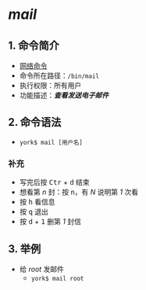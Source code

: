 # *mail*

## 1. 命令简介

- <u>网络命令</u>
- 命令所在路径：`/bin/mail`
- 执行权限：所有用户
- 功能描述：***查看发送电子邮件***

## 2. 命令语法

- `york$ mail [用户名]`

###  补充

- 写完后按 <kbd>Ctr</kbd> + <kbd>d</kbd> 结束
- 想看第 *n* 封：按 <kbd>n</kbd>，有 *N* 说明第 *1* 次看
- 按 <kbd>h</kbd> 看信息
- 按 <kbd>q</kbd> 退出
- 按 <kbd>d</kbd> + <kbd>1</kbd> 删第 *1* 封信

## 3.  举例

- 给 *root* 发邮件
    - `york$ mail root`